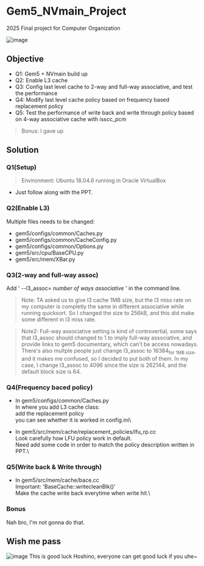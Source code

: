 # Gem5_NVmain_Project

2025 Final project for Computer Organization

![image](https://cdn.discordapp.com/emojis/1346556552945078404.webp?size=96)

## Objective

- Q1: Gem5 + NVmain build up
- Q2: Enable L3 cache
- Q3: Config last level cache to 2-way and full-way associative, and test the performance
- Q4: Modify last level cache policy based on frequency based replacement policy
- Q5: Test the performance of write back and write through policy based on 4-way associative cache with isscc_pcm
> Bonus: I gave up

## Solution

### Q1(Setup)

> Environment: Ubuntu 18.04.6 running in Oracle VirtualBox
- Just follow along with the PPT.

### Q2(Enable L3)

Multiple files needs to be changed:
- gem5/configs/common/Caches.py
- gem5/configs/common/CacheConfig.py
- gem5/configs/common/Options.py
- gem5/src/cpu/BaseCPU.py
- gem5/src/mem/XBar.py

### Q3(2-way and full-way assoc)

Add ' --l3_assoc= *number of ways associative* ' in the command line.
> Note: TA asked us to give l3 cache 1MB size, but the l3 miss rate on my computer is completly the same in different associative while running quicksort. So I changed the size to 256kB, and this did make some different in l3 miss rate.

> Note2: Full-way associative setting is kind of controvertial, some says that l3_assoc should changed to 1 to imply full-way associative, and provide links to gem5 documentary, which can't be access nowadays.\
There's also multple people just change l3\_assoc to 16384<sub>for 1MB size</sub>, and it makes me confused, so I decided to put both of them. In my case, I change l3\_assoc to 4096 since the size is 262144, and the default block size is 64.

### Q4(Frequency baced policy)

- In gem5/configs/common/Caches.py\
In where you add L3 cache class:\
add the replacement policy\
you can see whether it is worked in config.ini\

- In gem5/src/mem/cache/replacement\_policies/lfu\_rp.cc\
Look carefully how LFU policy work in default.\
Need add some code in order to match the policy description written in PPT.\ 

### Q5(Write back & Write through)

- In gem5/src/mem/cache/bace.cc\
Important: 'BaseCache::writecleanBlk()'\
Make the cache write back everytime when write hit.\

### Bonus

Nah bro, I'm not gonna do that.

## Wish me pass
![image](https://cdn.discordapp.com/emojis/1346556552945078404.webp?size=96)
This is good luck Hoshino, everyone can get good luck if you uhe~
